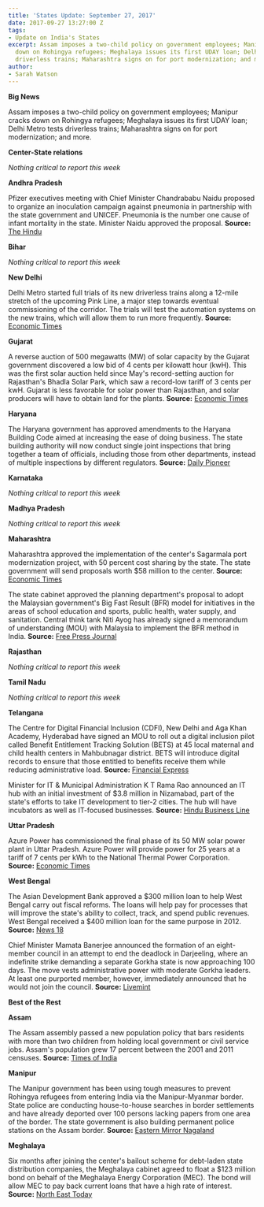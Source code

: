 ```yaml
---
title: 'States Update: September 27, 2017'
date: 2017-09-27 13:27:00 Z
tags:
- Update on India's States
excerpt: Assam imposes a two-child policy on government employees; Manipur cracks
  down on Rohingya refugees; Meghalaya issues its first UDAY loan; Delhi Metro tests
  driverless trains; Maharashtra signs on for port modernization; and more.
author:
- Sarah Watson
---
```


**Big News**

Assam imposes a two-child policy on government employees; Manipur cracks down on Rohingya refugees; Meghalaya issues its first UDAY loan; Delhi Metro tests driverless trains; Maharashtra signs on for port modernization; and more.

**Center-State relations**

_Nothing critical to report this week_

**Andhra Pradesh**

Pfizer executives meeting with Chief Minister Chandrababu Naidu proposed to organize an inoculation campaign against pneumonia in partnership with the state government and UNICEF. Pneumonia is the number one cause of infant mortality in the state. Minister Naidu approved the proposal. **Source:** [The Hindu](http://www.thehindu.com/news/national/andhra-pradesh/us-firms-keen-on-investing-in-state/article19738496.ece)

**Bihar**

_Nothing critical to report this week_

**New Delhi**

Delhi Metro started full trials of its new driverless trains along a 12-mile stretch of the upcoming Pink Line, a major step towards eventual commissioning of the corridor. The trials will test the automation systems on the new trains, which will allow them to run more frequently. **Source:** [Economic Times](http://economictimes.indiatimes.com/industry/transportation/railways/delhi-metro-starts-full-signaling-trials-of-driverless-trains-on-pink-line/articleshow/60803655.cms)

**Gujarat**

A reverse auction of 500 megawatts (MW) of solar capacity by the Gujarat government discovered a low bid of 4 cents per kilowatt hour (kwH). This was the first solar auction held since May&#39;s record-setting auction for Rajasthan&#39;s Bhadla Solar Park, which saw a record-low tariff of 3 cents per kwH. Gujarat is less favorable for solar power than Rajasthan, and solar producers will have to obtain land for the plants. **Source:** [Economic Times](http://economictimes.indiatimes.com/industry/energy/power/gujarat-solar-auction-sees-winning-tariff-of-rs-2-65/unit/articleshow/60757059.cms)

**Haryana**

The Haryana government has approved amendments to the Haryana Building Code aimed at increasing the ease of doing business. The state building authority will now conduct single joint inspections that bring together a team of officials, including those from other departments, instead of multiple inspections by different regulators. **Source:** [Daily Pioneer](http://www.dailypioneer.com/state-editions/chandigarh/haryana-govt-approves-amendments-in-hbc.html)

**Karnataka**

_Nothing critical to report this week_

**Madhya Pradesh**

_Nothing critical to report this week_

**Maharashtra**

Maharashtra approved the implementation of the center&#39;s Sagarmala port modernization project, with 50 percent cost sharing by the state. The state government will send proposals worth $58 million to the center. **Source:** [Economic Times](http://economictimes.indiatimes.com/news/politics-and-nation/maharashtra-approves-50-per-cent-cost-sharing-for-sagarmala-project/articleshow/60755106.cms)

The state cabinet approved the planning department&#39;s proposal to adopt the Malaysian government&#39;s Big Fast Result (BFR) model for initiatives in the areas of school education and sports, public health, water supply, and sanitation. Central think tank Niti Ayog has already signed a memorandum of understanding (MOU) with Malaysia to implement the BFR method in India. **Source:** [Free Press Journal](http://www.freepressjournal.in/mumbai/maharashtra-turns-to-malaysian-scheme-to-reduce-infant-deaths/1140089)

**Rajasthan**

_Nothing critical to report this week_

**Tamil Nadu**

_Nothing critical to report this week_

**Telangana**

The Centre for Digital Financial Inclusion (CDFI), New Delhi and Aga Khan Academy, Hyderabad have signed an MOU to roll out a digital inclusion pilot called Benefit Entitlement Tracking Solution (BETS) at 45 local maternal and child health centers in Mahbubnagar district. BETS will introduce digital records to ensure that those entitled to benefits receive them while reducing administrative load. **Source:** [Financial Express](http://www.financialexpress.com/india-news/telangana-anganwadi-programme-bets-on-digital-inclusion/863830/)

Minister for IT &amp; Municipal Administration K T Rama Rao announced an IT hub with an initial investment of $3.8 million in Nizamabad, part of the state&#39;s efforts to take IT development to tier-2 cities. The hub will have incubators as well as IT-focused businesses. **Source:** [Hindu Business Line](http://www.thehindubusinessline.com/news/national/nizamabad-gets-25-cr-as-initial-capital-for-it-hub/article9862995.ece)

**Uttar Pradesh**

Azure Power has commissioned the final phase of its 50 MW solar power plant in Uttar Pradesh. Azure Power will provide power for 25 years at a tariff of 7 cents per kWh to the National Thermal Power Corporation. **Source:** [Economic Times](http://energy.economictimes.indiatimes.com/news/renewable/azure-power-commissions-a-50-mw-ntpc-solar-project-in-uttar-pradesh/60803747)

**West Bengal**

The Asian Development Bank approved a $300 million loan to help West Bengal carry out fiscal reforms. The loans will help pay for processes that will improve the state&#39;s ability to collect, track, and spend public revenues. West Bengal received a $400 million loan for the same purpose in 2012. **Source:** [News 18](http://www.news18.com/news/business/bengal-gets-300-million-adb-loan-to-carry-forward-fiscal-reforms-1524215.html)

Chief Minister Mamata Banerjee announced the formation of an eight-member council in an attempt to end the deadlock in Darjeeling, where an indefinite strike demanding a separate Gorkha state is now approaching 100 days. The move vests administrative power with moderate Gorkha leaders. At least one purported member, however, immediately announced that he would not join the council. **Source:** [Livemint](http://www.livemint.com/Politics/TuYEm4HPLuprP7JTLaZUqK/West-Bengal-forms-board-headed-by-Binay-Tamang-to-end-Darjee.html)

**Best of the Rest**

**Assam**

The Assam assembly passed a new population policy that bars residents with more than two children from holding local government or civil service jobs. Assam&#39;s population grew 17 percent between the 2001 and 2011 censuses. **Source:** [Times of India](http://timesofindia.indiatimes.com/city/guwahati/assam-government-effects-2-child-policy/articleshow/60740545.cms)

**Manipur**

The Manipur government has been using tough measures to prevent Rohingya refugees from entering India via the Manipur-Myanmar border. State police are conducting house-to-house searches in border settlements and have already deported over 100 persons lacking papers from one area of the border. The state government is also building permanent police stations on the Assam border. **Source:** [Eastern Mirror Nagaland](http://www.easternmirrornagaland.com/manipur-govt-takes-severe-measures-to-prevent-illegal-entry-of-migrants-biren/)

**Meghalaya**

Six months after joining the center&#39;s bailout scheme for debt-laden state distribution companies, the Meghalaya cabinet agreed to float a $123 million bond on behalf of the Meghalaya Energy Corporation (MEC). The bond will allow MEC to pay back current loans that have a high rate of interest. **Source:** [North East Today](https://www.northeasttoday.in/meghalaya-cabinet-approves-meecl-proposal-to-raise-bond-of-rs-800-cr/)